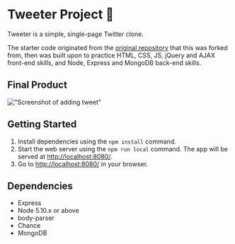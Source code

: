 # Tweeter Project :hatched_chick:

Tweeter is a simple, single-page Twitter clone.

The starter code originated from the [original repository](https://github.com/lighthouse-labs/tweeter) that this was forked from, then was built upon to practice HTML, CSS, JS, jQuery and AJAX front-end skills, and Node, Express and MongoDB back-end skills.

## Final Product

!["Screenshot of adding tweet"](https://github.com/rachie-dxo/tweeter/blob/master/docs/newtweet.gif)

## Getting Started

1. Install dependencies using the `npm install` command.
2. Start the web server using the `npm run local` command. The app will be served at <http://localhost:8080/>.
3. Go to <http://localhost:8080/> in your browser.

## Dependencies

- Express
- Node 5.10.x or above
- body-parser
- Chance
- MongoDB
